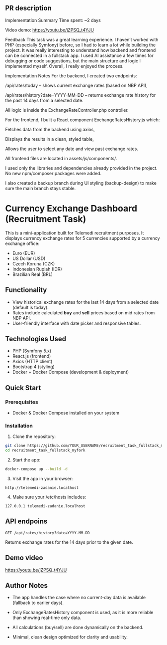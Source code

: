 ## PR description 
Implementation Summary
Time spent: ~2 days

Video demo: https://youtu.be/jZPSQ_t4YJU

Feedback
This task was a great learning experience.
I haven’t worked with PHP (especially Symfony) before, so I had to learn a lot while building the project.
It was really interesting to understand how backend and frontend can be connected in a fullstack app.
I used AI assistance a few times for debugging or code suggestions, but the main structure and logic I implemented myself.
Overall, I really enjoyed the process.

Implementation Notes
For the backend, I created two endpoints:

/api/rates/today – shows current exchange rates (based on NBP API),

/api/rates/history?date=YYYY-MM-DD – returns exchange rate history for the past 14 days from a selected date.

All logic is inside the ExchangeRateController.php controller.

For the frontend, I built a React component ExchangeRatesHistory.js which:

Fetches data from the backend using axios,

Displays the results in a clean, styled table,

Allows the user to select any date and view past exchange rates.

All frontend files are located in assets/js/components/.

I used only the libraries and dependencies already provided in the project. No new npm/composer packages were added.

I also created a backup branch during UI styling (backup-design) to make sure the main branch stays stable.


#  Currency Exchange Dashboard (Recruitment Task)

This is a mini-application built for Telemedi recruitment purposes. It displays currency exchange rates for 5 currencies supported by a currency exchange office:

- Euro (EUR)
- US Dollar (USD)
- Czech Koruna (CZK)
- Indonesian Rupiah (IDR)
- Brazilian Real (BRL)

##  Functionality

- View historical exchange rates for the last 14 days from a selected date (default is today).
- Rates include calculated **buy** and **sell** prices based on mid rates from NBP API.
- User-friendly interface with date picker and responsive tables.

##  Technologies Used

- PHP (Symfony 5.x)
- React.js (frontend)
- Axios (HTTP client)
- Bootstrap 4 (styling)
- Docker + Docker Compose (development & deployment)

##  Quick Start

### Prerequisites

- Docker & Docker Compose installed on your system

### Installation

1. Clone the repository:

```bash
git clone https://github.com/YOUR_USERNAME/recruitment_task_fullstack_myfork.git
cd recruitment_task_fullstack_myfork

```
2. Start the app:
```bash
docker-compose up --build -d
```

3. Visit the app in your browser:
```
http://telemedi-zadanie.localhost
```
4. Make sure your /etc/hosts includes:
```
127.0.0.1 telemedi-zadanie.localhost
```

## API endpoins
```
GET /api/rates/history?date=YYYY-MM-DD
```
Returns exchange rates for the 14 days prior to the given date.

## Demo video
https://youtu.be/jZPSQ_t4YJU

##  Author Notes
- The app handles the case where no current-day data is available (fallback to earlier days).

- Only ExchangeRatesHistory component is used, as it is more reliable than showing real-time only data.

- All calculations (buy/sell) are done dynamically on the backend.

- Minimal, clean design optimized for clarity and usability.




